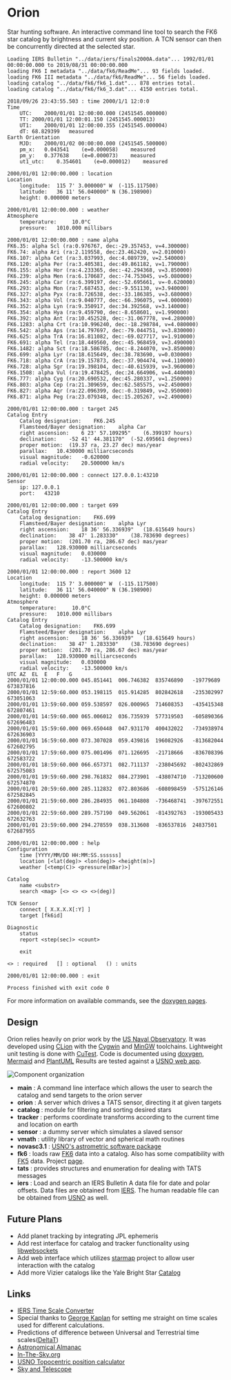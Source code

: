 # Orion

Star hunting software. An interactive command line tool to search the FK6 star catalog by brightness and current sky 
position. A TCN sensor can then be concurrently directed at the selected star.

```commandline
Loading IERS Bulletin "../data/iers/finals2000A.data"... 1992/01/01 00:00:00.000 to 2019/08/31 00:00:00.000
loading FK6 I metadata "../data/fk6/ReadMe"... 93 fields loaded.
loading FK6 III metadata "../data/fk6/ReadMe"... 56 fields loaded.
loading catalog "../data/fk6/fk6_1.dat"... 878 entries total.
loading catalog "../data/fk6/fk6_3.dat"... 4150 entries total.

2018/09/26 23:43:55.503 : time 2000/1/1 12:0:0
Time
	UTC:	2000/01/01 12:00:00.000	(2451545.000000)
	TT:	2000/01/01 12:00:01.150	(2451545.000013)
	UT1:	2000/01/01 12:00:00.355	(2451545.000004)
	dT:	68.829399	measured
Earth Orientation
	MJD:	2000/01/02 00:00:00.000	(2451545.500000)
	pm_x:	0.043541	(e=0.000058)	measured
	pm_y:	0.377638	(e=0.000073)	measured
	ut1_utc:	0.354601	(e=0.000012)	measured

2000/01/01 12:00:00.000 : location
Location
	longitude:	115 7' 3.000000" W	(-115.117500)
	latitude:	36 11' 56.040000" N	(36.198900)
	height:	0.000000 meters

2000/01/01 12:00:00.000 : weather
Atmosphere
	temperature:	 10.0°C
	pressure:	1010.000 millibars

2000/01/01 12:00:00.000 : name alpha
FK6.35: alpha Scl (ra:0.976767, dec:-29.357453, v=4.300000)
FK6.74: alpha Ari (ra:2.119558, dec:23.462420, v=2.010000)
FK6.107: alpha Cet (ra:3.037993, dec:4.089739, v=2.540000)
FK6.120: alpha Per (ra:3.405381, dec:49.861182, v=1.790000)
FK6.155: alpha Hor (ra:4.233365, dec:-42.294368, v=3.850000)
FK6.239: alpha Men (ra:6.170687, dec:-74.753045, v=5.080000)
FK6.245: alpha Car (ra:6.399197, dec:-52.695661, v=-0.620000)
FK6.293: alpha Mon (ra:7.687453, dec:-9.551130, v=3.940000)
FK6.327: alpha Pyx (ra:8.726538, dec:-33.186385, v=3.680000)
FK6.343: alpha Vol (ra:9.040777, dec:-66.396075, v=4.000000)
FK6.352: alpha Lyn (ra:9.350917, dec:34.392568, v=3.140000)
FK6.354: alpha Hya (ra:9.459790, dec:-8.658601, v=1.990000)
FK6.392: alpha Ant (ra:10.452528, dec:-31.067778, v=4.280000)
FK6.1283: alpha Crt (ra:10.996240, dec:-18.298784, v=4.080000)
FK6.542: alpha Aps (ra:14.797697, dec:-79.044751, v=3.830000)
FK6.625: alpha TrA (ra:16.811082, dec:-69.027717, v=1.910000)
FK6.691: alpha Tel (ra:18.449560, dec:-45.968459, v=3.490000)
FK6.1482: alpha Sct (ra:18.586785, dec:-8.244070, v=3.850000)
FK6.699: alpha Lyr (ra:18.615649, dec:38.783690, v=0.030000)
FK6.718: alpha CrA (ra:19.157873, dec:-37.904474, v=4.110000)
FK6.728: alpha Sgr (ra:19.398104, dec:-40.615939, v=3.960000)
FK6.1508: alpha Vul (ra:19.478425, dec:24.664906, v=4.440000)
FK6.777: alpha Cyg (ra:20.690532, dec:45.280337, v=1.250000)
FK6.803: alpha Cep (ra:21.309659, dec:62.585575, v=2.450000)
FK6.827: alpha Aqr (ra:22.096399, dec:-0.319849, v=2.950000)
FK6.871: alpha Peg (ra:23.079348, dec:15.205267, v=2.490000)

2000/01/01 12:00:00.000 : target 245
Catalog Entry
	Catalog designation:	FK6.245
	Flamsteed/Bayer designation:	alpha Car
	right ascension:	6 23' 57.109295"	(6.399197 hours)
	declination:	-52 41' 44.381170"	(-52.695661 degrees)
	proper motion:	(19.37 ra, 23.27 dec) mas/year
	parallax:	10.430000 milliarcseconds
	visual magnitude:	-0.620000
	radial velocity:	20.500000 km/s

2000/01/01 12:00:00.000 : connect 127.0.0.1:43210
Sensor
	ip:	127.0.0.1
	port:	43210

2000/01/01 12:00:00.000 : target 699
Catalog Entry
	Catalog designation:	FK6.699
	Flamsteed/Bayer designation:	alpha Lyr
	right ascension:	18 36' 56.336939"	(18.615649 hours)
	declination:	38 47' 1.283330"	(38.783690 degrees)
	proper motion:	(201.70 ra, 286.67 dec) mas/year
	parallax:	128.930000 milliarcseconds
	visual magnitude:	0.030000
	radial velocity:	-13.500000 km/s

2000/01/01 12:00:00.000 : report 3600 12
Location
	longitude:	115 7' 3.000000" W	(-115.117500)
	latitude:	36 11' 56.040000" N	(36.198900)
	height:	0.000000 meters
Atmosphere
	temperature:	 10.0°C
	pressure:	1010.000 millibars
Catalog Entry
	Catalog designation:	FK6.699
	Flamsteed/Bayer designation:	alpha Lyr
	right ascension:	18 36' 56.336939"	(18.615649 hours)
	declination:	38 47' 1.283330"	(38.783690 degrees)
	proper motion:	(201.70 ra, 286.67 dec) mas/year
	parallax:	128.930000 milliarcseconds
	visual magnitude:	0.030000
	radial velocity:	-13.500000 km/s
UTC	AZ	EL	E	F	G
2000/01/01 12:00:00.000	045.851441	006.746382	835746890	-19779689	673837816
2000/01/01 12:59:60.000	053.198115	015.914285	802842618	-235302997	673051063
2000/01/01 13:59:60.000	059.538597	026.000965	714608353	-435415348	672807461
2000/01/01 14:59:60.000	065.006012	036.735939	577319503	-605890366	672696483
2000/01/01 15:59:60.000	069.650448	047.931170	400432022	-734938974	672636903
2000/01/01 16:59:60.000	073.307028	059.439816	196082926	-813682044	672602795
2000/01/01 17:59:60.000	075.001496	071.126695	-21718666	-836708396	672583722
2000/01/01 18:59:60.000	066.657371	082.711137	-238045692	-802432869	672575083
2000/01/01 19:59:60.000	298.761832	084.273901	-438074710	-713200600	672574870
2000/01/01 20:59:60.000	285.112832	072.803686	-608098459	-575126146	672582845
2000/01/01 21:59:60.000	286.284935	061.104808	-736468741	-397672551	672600802
2000/01/01 22:59:60.000	289.757190	049.562061	-814392763	-193005433	672632763
2000/01/01 23:59:60.000	294.278559	038.313608	-836537816	24837501	672687955

2000/01/01 12:00:00.000 : help
Configuration
	time [YYYY/MM/DD HH:MM:SS.ssssss]
	location [<lat(deg)> <lon(deg)> <height(m)>]
	weather [<temp(C)> <pressure(mBar)>]

Catalog
	name <substr>
	search <mag> [<> <> <> <>(deg)]

TCN Sensor
	connect [ X.X.X.X[:Y] ]
	target [fk6id]

Diagnostic
	status
	report <step(sec)> <count>

	exit

<> : required	[] : optional	() : units

2000/01/01 12:00:00.000 : exit

Process finished with exit code 0

```

For more information on available commands, see the [doxygen pages](https://caseyshields.github.io/Orion/index.html).

## Design

Orion relies heavily on prior work by the [US Naval Observatory](http://www.usno.navy.mil/USNO/).
It was developed using [CLion](https://www.jetbrains.com/clion/) with the [Cygwin](https://www.cygwin.com/) and [MinGW](http://mingw.org/) toolchains.
Lightweight unit testing is done with [CuTest](http://cutest.sourceforge.net/).
Code is documented using [doxygen](http://www.doxygen.org), [Mermaid](https://mermaidjs.github.io/) and [PlantUML](http://plantuml.com/)
Results are tested against a [USNO web app](http://aa.usno.navy.mil/data/docs/topocentric.php).

![Component organization](https://caseyshields.github.io/Orion/diagrams/novas.svg)

 - **main** : A command line interface which allows the user to search the catalog and send targets to the orion server
 - **orion** : A server which drives a TATS sensor, directing it at given targets
 - **catalog** : module for filtering and sorting desired stars
 - **tracker** : performs coordinate transforms according to the current time and location on earth 
 - **sensor** : a dummy server which simulates a slaved sensor
 - **vmath** : utility library of vector and spherical math routines
 - **novasc3.1** : [USNO's astrometric software package](http://aa.usno.navy.mil/software/novas/novas_info.php)
 - **fk6** : loads raw [FK6](http://cdsarc.u-strasbg.fr/viz-bin/Cat?I/264) data into a catalog. Also has some compatibility with [FK5](http://www-kpno.kpno.noao.edu/Info/Caches/Catalogs/FK5/fk5.html) data. Project [page](http://wwwadd.zah.uni-heidelberg.de/datenbanken/fk6/index.php.de).
 - **tats** : provides structures and enumeration for dealing with TATS messages
 - **iers** : Load and search an IERS Bulletin A data file for date and polar offsets. Data files are obtained from [IERS](https://www.iers.org/IERS/EN/DataProducts/EarthOrientationData/eop.html). The human readable file can be obtained from [USNO](http://maia.usno.navy.mil/ser7/ser7.dat) as well.
   
## Future Plans
 - Add planet tracking by integrating JPL ephemeris
 - Add rest interface for catalog and tracker functionality using [libwebsockets](https://libwebsockets.org/)
 - Add web interface which utilizes [starmap](https://caseyshields.github.io/starlog/index.html) project to allow user interaction with the catalog
 - Add more Vizier catalogs like the Yale Bright Star [Catalog](http://tdc-www.harvard.edu/catalogs/bsc5.html)

## Links
 - [IERS Time Scale Converter](https://www.iers.org/IERS/EN/DataProducts/tools/timescales/timescales.html)
 - Special thanks to [George Kaplan](http://gkaplan.us/) for setting me straight on time scales used for different calculations.
 - Predictions of difference between Universal and Terrestrial time scales([DeltaT](https://www.usno.navy.mil/USNO/earth-orientation/eo-products/long-term))
 - [Astronomical Almanac](http://asa.usno.navy.mil/SecM/Glossary.html)
 - [In-The-Sky.org](https://in-the-sky.org/skymap.php)
 - [USNO Topocentric position calculator](http://aa.usno.navy.mil/data/docs/topocentric.php)
 - [Sky and Telescope](https://www.skyandtelescope.com/interactive-sky-chart/)